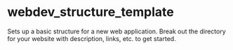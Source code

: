 # webdev_structure_template
Sets up a basic structure for a new web application. Break out the directory for your website with description, links, etc. to get started.
